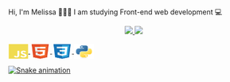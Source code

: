  Hi, I'm Melissa 👩🏻‍💻
 I am studying Front-end web development 💻


<div align="center">
  <a href="https://github.com/MelRibeiro">
  <img height="180em" src="https://github-readme-stats.vercel.app/api?username=MelRibeiro&show_icons=true&theme=radical&include_all_commits=true&count_private=true"/>
  <img height="180em" src="https://github-readme-stats.vercel.app/api/top-langs/?username=MelRibeiro&layout=compact&langs_count=7&theme=radical"/>
</div>
<div style="display: inline_block"><br>
  <img align="center" alt="Js" height="30" width="40" src="https://raw.githubusercontent.com/devicons/devicon/master/icons/javascript/javascript-plain.svg">
  <img align="center" alt="HTML" height="30" width="40" src="https://raw.githubusercontent.com/devicons/devicon/master/icons/html5/html5-original.svg">
   <img align="center" alt="CSS" height="30" width="40" src="https://raw.githubusercontent.com/devicons/devicon/master/icons/css3/css3-original.svg">
   <img align="center" alt="Python" height="30" width="40" src="https://raw.githubusercontent.com/devicons/devicon/master/icons/python/python-original.svg">
 
 
 
 ![Snake animation](https://github.com/MelRibeiro/MelRibeiro/blob/output/github-contribution-grid-snake.svg)
